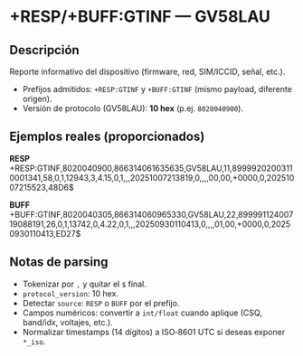 # +RESP/+BUFF:GTINF — GV58LAU


## Descripción
Reporte informativo del dispositivo (firmware, red, SIM/ICCID, señal, etc.).
- Prefijos admitidos: `+RESP:GTINF` y `+BUFF:GTINF` (mismo payload, diferente origen).
- Versión de protocolo (GV58LAU): **10 hex** (p.ej. `8020040900`).


## Ejemplos reales (proporcionados)

**RESP**
+RESP:GTINF,8020040900,866314061635635,GV58LAU,11,89999202003110001341,58,0,1,12943,3,4.15,0,1,,,20251007213819,0,,,,00,00,+0000,0,20251007215523,48D6$

**BUFF**
+BUFF:GTINF,8020040305,866314060965330,GV58LAU,22,89999112400719088191,26,0,1,13742,0,4.22,0,1,,,20250930110413,0,,,,01,00,+0000,0,20250930110413,ED27$

## Notas de parsing
- Tokenizar por `,` y quitar el `$` final.
- `protocol_version`: 10 hex.
- Detectar `source`: `RESP` o `BUFF` por el prefijo.
- Campos numéricos: convertir a `int/float` cuando aplique (CSQ, band/idx, voltajes, etc.).
- Normalizar timestamps (14 dígitos) a ISO‑8601 UTC si deseas exponer `*_iso`.
